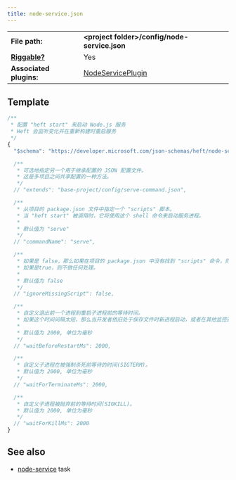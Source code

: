```yaml
---
title: node-service.json
---
```


|                                          |                                                                                                                    |
| ---------------------------------------- | ------------------------------------------------------------------------------------------------------------------ |
| **File path:**                           | **&lt;project folder&gt;/config/node-service.json**                                                                |
| [**Riggable?**](../heft/rig_packages.md) | Yes                                                                                                                |
| **Associated plugins:**                  | [NodeServicePlugin](https://github.com/microsoft/rushstack/blob/master/apps/heft/src/plugins/NodeServicePlugin.ts) |

## Template

```js
/**
 * 配置 "heft start" 来启动 Node.js 服务
 * Heft 会监听变化并在重新构建时重启服务
 */
{
  "$schema": "https://developer.microsoft.com/json-schemas/heft/node-service.schema.json"

  /**
   * 可选地指定另一个用于继承配置的 JSON 配置文件。
   * 这是多项目之间共享配置的一种方法。
   */
  // "extends": "base-project/config/serve-command.json",

  /**
   * 从项目的 package.json 文件中指定一个 "scripts" 脚本。
   * 当 "heft start" 被调用时，它将使用这个 shell 命令来启动服务进程。
   *
   * 默认值为 "serve"
   */
  // "commandName": "serve",

  /**
   * 如果是 false，那么如果在项目的 package.json 中没有找到 "scripts" 命令，则会错误。
   * 如果是true，则不做任何处理。
   *
   * 默认值为 false
   */
  // "ignoreMissingScript": false,

  /**
   * 自定义退出前一个进程到重启子进程前的等待时间。
   * 如果这个时间间隔太短，那么当开发者依旧处于保存文件时新进程启动，或者在其他监控进程仍在持有操作系统锁时启动。
   *
   * 默认值为 2000, 单位为毫秒
   */
  // "waitBeforeRestartMs": 2000,

  /**
   * 自定义子进程在被强制杀死前等待的时间(SIGTERM)。
   * 默认值为 2000, 单位为毫秒
   */
  // "waitForTerminateMs": 2000,

  /**
   * 自定义子进程被抛弃前的等待时间(SIGKILL)。
   * 默认值为 2000, 单位为毫秒
   */
  // "waitForKillMs": 2000
}
```

## See also

- [node-service](../heft_tasks/node-service.md) task
